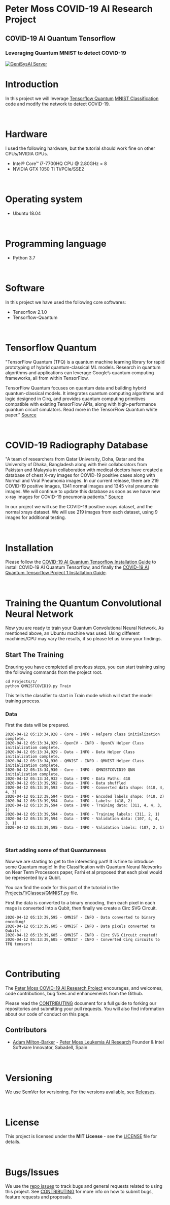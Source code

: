 # Peter Moss COVID-19 AI Research Project

## COVID-19 AI Quantum Tensorflow

### Leveraging Quantum MNIST to detect COVID-19

[![GeniSysAI Server](../../Media/Images/covid-19-ai-research-qtf.png)](https://github.com/COVID-19-AI-Research-Project/COVID19-AI-Quantum-Tensorflow)

# Introduction
In this project we will leverage [Tensorflow Quantum](https://www.tensorflow.org/quantum "Tensorflow Quantum") [MNIST Classification](https://www.tensorflow.org/quantum/tutorials/mnist "MNIST Classification") code and modify the network to detect COVID-19.

&nbsp;

# Hardware

I used the following hardware, but the tutorial should work fine on other CPUs/NVIDIA GPUs.

- Intel® Core™ i7-7700HQ CPU @ 2.80GHz × 8
- NVIDIA GTX 1050 Ti Ti/PCIe/SSE2

&nbsp;

# Operating system

- Ubuntu 18.04

&nbsp;

# Programming language

- Python 3.7

&nbsp;

# Software

In this project we have used the following core softwares:

- Tensorflow 2.1.0
- Tensorflow-Quantum

&nbsp;

# Tensorflow Quantum

"TensorFlow Quantum (TFQ) is a quantum machine learning library for rapid prototyping of hybrid quantum-classical ML models. Research in quantum algorithms and applications can leverage Google’s quantum computing frameworks, all from within TensorFlow.

TensorFlow Quantum focuses on quantum data and building hybrid quantum-classical models. It integrates quantum computing algorithms and logic designed in Cirq, and provides quantum computing primitives compatible with existing TensorFlow APIs, along with high-performance quantum circuit simulators. Read more in the TensorFlow Quantum white paper." [Source](https://www.tensorflow.org/quantum "Source")

&nbsp;

# COVID-19 Radiography Database

"A team of researchers from Qatar University, Doha, Qatar and the University of Dhaka, Bangladesh along with their collaborators from Pakistan and Malaysia in collaboration with medical doctors have created a database of chest X-ray images for COVID-19 positive cases along with Normal and Viral Pneumonia images. In our current release, there are 219 COVID-19 positive images, 1341 normal images and 1345 viral pneumonia images. We will continue to update this database as soon as we have new x-ray images for COVID-19 pneumonia patients." [Source](https://www.kaggle.com/tawsifurrahman/covid19-radiography-database/data "Source")

In our project we will use the COVID-19 positive xrays dataset, and the normal xrays dataset. We will use 219 images from each dataset, using 9 images for additional testing.

&nbsp;

# Installation
Please follow the [COVID-19 AI Quantum Tensorflow Installation Guide](../../Documentation/Installation/Installation.md "COVID-19 AI Quantum Tensorflow Installation Guide") to install COVID-19 AI Quantum Tensorflow, and finally the [COVID-19 AI Quantum Tensorflow Project 1 Installation Guide](../../Documentation/Installation/Project-1.md "COVID-19 AI Quantum Tensorflow Project 1 Installation Guide").

&nbsp;

# Training the Quantum Convolutional Neural Network

Now you are ready to train your Quantum Convolutional Neural Network. As mentioned above, an Ubuntu machine was used. Using different machines/CPU may vary the results, if so please let us know your findings.

## Start The Training

Ensuring you have completed all previous steps, you can start training using the following commands from the project root.

```
cd Projects/1/
python QMNISTCOVID19.py Train
```

This tells the classifier to start in Train mode which will start the model training process.

### Data

First the data will be prepared.

```
2020-04-12 05:13:34,928 - Core - INFO - Helpers class initialization complete.
2020-04-12 05:13:34,929 - OpenCV - INFO - OpenCV Helper Class initialization complete.
2020-04-12 05:13:34,929 - Data - INFO - Data Helper Class initialization complete.
2020-04-12 05:13:34,930 - QMNIST - INFO - QMNIST Helper Class initialization complete.
2020-04-12 05:13:34,930 - Core - INFO - QMNISTCOVID19 QNN initialization complete.
2020-04-12 05:13:34,932 - Data - INFO - Data Paths: 418
2020-04-12 05:13:39,592 - Data - INFO - Data shuffled
2020-04-12 05:13:39,593 - Data - INFO - Converted data shape: (418, 4, 4, 3)
2020-04-12 05:13:39,594 - Data - INFO - Encoded labels shape: (418, 2)
2020-04-12 05:13:39,594 - Data - INFO - Labels: (418, 2)
2020-04-12 05:13:39,594 - Data - INFO - Training data: (311, 4, 4, 3, 1)
2020-04-12 05:13:39,594 - Data - INFO - Training labels: (311, 2, 1)
2020-04-12 05:13:39,594 - Data - INFO - Validation data: (107, 4, 4, 3, 1)
2020-04-12 05:13:39,595 - Data - INFO - Validation labels: (107, 2, 1)
```
&nbsp;

### Start adding some of that Quantumness
Now we are starting to get to the interesting part! It is time to introduce some Quantum magic! In the Classification with Quantum Neural Networks on Near Term Processors paper, Farhi et al proposed that each pixel would be represented by a Qubit.

You can find the code for this part of the tutorial in the [Projects/1/Classes/QMNIST.py](Projects/1/Classes/QMNIST.py "Projects/1/Classes/QMNIST.py") file.

First the data is converted to a binary encoding, then each pixel in each mage is converted into a Qubit, then finally we create a Circ SVG Circuit.

```
2020-04-12 05:13:39,595 - QMNIST - INFO - Data converted to binary encoding!
2020-04-12 05:13:39,605 - QMNIST - INFO - Data pixels converted to Qubits!
2020-04-12 05:13:39,605 - QMNIST - INFO - Circ SVG Circuit created!
2020-04-12 05:13:39,605 - QMNIST - INFO - Converted Cirq circuits to TFQ tensors!
```

&nbsp;

# Contributing

The [Peter Moss COVID-19 AI Research Project](https://github.com/COVID-19-AI-Research-Project "Peter Moss COVID-19 AI Research Project") encourages, and welcomes, code contributions, bug fixes and enhancements from the Github.

Please read the [CONTRIBUTING](../../CONTRIBUTING.md "CONTRIBUTING") document for a full guide to forking our repositories and submitting your pull requests. You will also find information about our code of conduct on this page.

## Contributors

- [Adam Milton-Barker](https://www.leukemiaresearchassociation.ai/team/adam-milton-barker "Adam Milton-Barker") - [Peter Moss Leukemia AI Research](https://www.leukemiaresearchassociation.ai "Peter Moss Leukemia AI Research") Founder & Intel Software Innovator, Sabadell, Spain

&nbsp;

# Versioning

We use SemVer for versioning. For the versions available, see [Releases](releases "Releases").

&nbsp;

# License

This project is licensed under the **MIT License** - see the [LICENSE](../../LICENSE "LICENSE") file for details.

&nbsp;

# Bugs/Issues

We use the [repo issues](../../issues "repo issues") to track bugs and general requests related to using this project. See [CONTRIBUTING](../../CONTRIBUTING.md "CONTRIBUTING") for more info on how to submit bugs, feature requests and proposals.